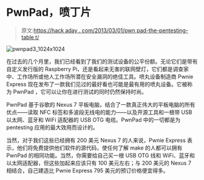 # PwnPad，喷丁片

> 原文:[https://hack aday . com/2013/03/01/pwn pad-the-pentesting-table t/](https://hackaday.com/2013/03/01/pwnpad-the-pentesting-tablet/)

![pwnpad3_1024x1024](../Images/cdefdff168c1c13182bf06f58f4dc65c.png)

在过去的几个月里，我们已经看到了我们的测试设备的公平份额。无论它们是带有自定义发行版的 Raspberry Pi，还是看起来无害的联网壁灯，它们都是调查家中、工作场所或他人工作场所潜在安全漏洞的绝佳工具。喷丸设备制造商 Pwnie Express 现在发布了一款我们见过的最好看也可能是最有用的喷丸设备。它被称为 PwnPad ，它可以让你在进行测试的同时仍然保持时尚。

PwnPad 基于谷歌的 Nexus 7 平板电脑，结合了一款真正伟大的平板电脑的所有优点——读取 NFC 标签和多波段无线电的能力——以及开源工具和一根带 USB 以太网、蓝牙和 WiFi 适配器的 USB OTG 电缆。PwnPad 中的一切都是为 pentesting 应用的最大效用而设计的。

当然，对于我们这些已经拥有 200 美元 Nexus 7 的人来说，Pwnie Express 表示，他们将免费提供他们软件的源代码，使任何了解 make 的人都可以拥有 PwnPad 的相同功能。当然，你需要给自己买一根 USB OTG 线和 WiFi、蓝牙和以太网适配器，但这些加起来应该只有 100 美元左右；与 200 美元的 Nexus 7 相结合，自己建造比 Pwnie Express 795 美元的预订价格便宜得多。